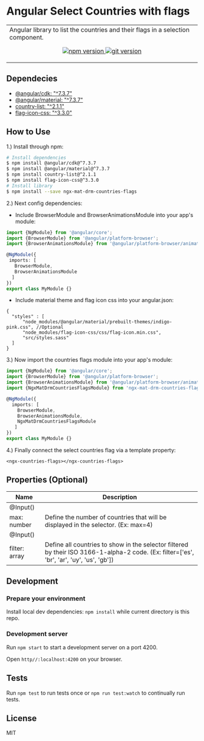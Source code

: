 # Angular Select Countries with flags

<table>
  <tr>
    <td>  
      Angular library to list the countries and their flags in a selection component.
      <p align="center">
        <a href="https://badge.fury.io/js/ngx-mat-drm-countries-flags">
          <img src="https://badge.fury.io/js/ngx-mat-drm-countries-flags.svg" alt="npm version">
        </a>
        <a href="https://badge.fury.io/gh/drobinetm%2Fdrm-ng-countries-flags">
          <img src="https://badge.fury.io/gh/drobinetm%2Fdrm-ng-countries-flags.svg" alt="git version">
        </a>
      </p>
    </td>
  </tr>
</table>

## Dependecies

* [@angular/cdk: "^7.3.7"](https://www.npmjs.com/package/@angular/cdk)   
* [@angular/material: "^7.3.7"](https://www.npmjs.com/package/@angular/material)
* [country-list: "^2.1.1"](https://www.npmjs.com/package/country-list)
* [flag-icon-css: "^3.3.0"](https://www.npmjs.com/package/flag-icon-css)

## How to Use

1.) Install through npm:
```bash
# Install dependencies
$ npm install @angular/cdk@^7.3.7
$ npm install @angular/material@^7.3.7
$ npm install country-list@^2.1.1
$ npm install flag-icon-css@^3.3.0
# Install library
$ npm install --save ngx-mat-drm-countries-flags
```
2.) Next config dependencies:
* Include BrowserModule and BrowserAnimationsModule into your app's module:
 ```typescript
import {NgModule} from '@angular/core';
import {BrowserModule} from '@angular/platform-browser';
import {BrowserAnimationsModule} from '@angular/platform-browser/animations';

@NgModule({
  imports: [
    BrowserModule, 
    BrowserAnimationsModule
   ]
})
export class MyModule {}
```
* Include material theme and flag icon css into your angular.json:
```jsmin 
{
  "styles" : [
      "node_modules/@angular/material/prebuilt-themes/indigo-pink.css", //Optional
      "node_modules/flag-icon-css/css/flag-icon.min.css",
      "src/styles.sass"
  ]
}
```
3.) Now import the countries flags module into your app's module:
```typescript
import {NgModule} from '@angular/core';
import {BrowserModule} from '@angular/platform-browser';
import {BrowserAnimationsModule} from '@angular/platform-browser/animations';
import {NgxMatDrmCountriesFlagsModule} from 'ngx-mat-drm-countries-flags';

@NgModule({
  imports: [
    BrowserModule,
    BrowserAnimationsModule,
    NgxMatDrmCountriesFlagsModule
   ]
})
export class MyModule {}
```
4.) Finally connect the select countries flag via a template property:
```angular2html
<ngx-countries-flags></ngx-countries-flags>
```

## Properties (Optional)

| Name | Description |
|------|-------------|
| @Input()
  max: number | Define the number of countries that will be displayed in the selector. (Ex: max=4) | 
| @Input()
  filter: array | Define all countries to show in the selector filtered by their ISO 3166-1-alpha-2 code. (Ex: filter=['es', 'br', 'ar', 'uy', 'us', 'gb']) |

## Development

### Prepare your environment

Install local dev dependencies: `npm install` while current directory is this repo.
 
### Development server

Run `npm start` to start a development server on a port 4200.

Open `http//:localhost:4200` on your browser.

## Tests

Run `npm test` to run tests once or `npm run test:watch` to continually run tests.

## License

MIT
